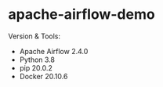 # apache-airflow-demo

Version & Tools:
- Apache Airflow 2.4.0
- Python 3.8
- pip 20.0.2
- Docker 20.10.6
